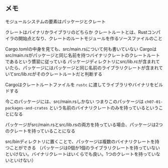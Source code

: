 ## メモ
モジュールシステムの要素はパッケージとクレート

クレートはバイナリかライブラリのどちらか
クレートルートとは、Rustコンパイラの開始点となり、クレートのルートモジュールを作るソースファイルのこと

Cargo.tomlの中身を見ても、src/main.rsについて何も書いていない
Cargoはsrc/main.rsがパッケージと同じ名前を持つバイナリクレートのクレートルートであるという慣習に従っている
パッケージディレクトリにsrc/lib.rcが含まれていたら、パッケージにはパッケージと同じ名前のライブラリクレートが含まれていてsrc/lib.rcがそのクレートルートだと判断する

Cargoはクレートルートファイルを `rustc` に渡してライブラリやバイナリをビルドする

今このパッケージには、src/main.rsしかない
つまりこのパッケージは `ch07-01-packages-and-crates` という名前のバイナリクレートのみを持っているということになる

パッケージがsrc/main.rsとsrc/lib.rsの両方を持っている場合、パッケージは2つのクレートを持っていることになる

src/binディレクトリに置くことで、パッケージは複数のバイナリクレートを持つことができる
（パッケージは0個か1個のライブラリクレートを持っていないといけない。バイナリクレートはいくらでも良い。1つのクレートを持っていないといけない）